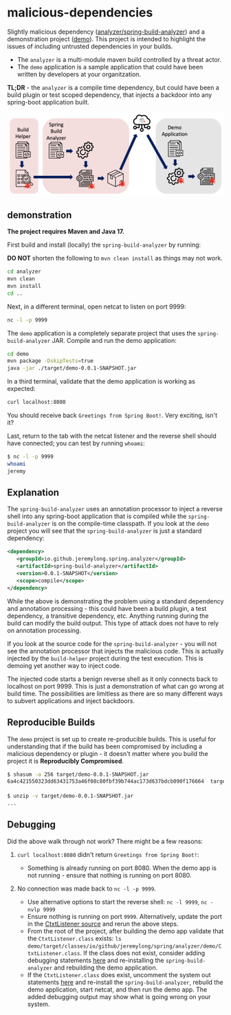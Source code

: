 # malicious-dependencies

Slightly malicious dependency ([analyzer/spring-build-analyzer](analyzer)) and a demonstration project ([demo](demo)). This project is intended to highlight the issues of including untrusted dependencies in your builds.

* The `analyzer` is a multi-module maven build controlled by a threat actor.
* The `demo` application is a sample application that could have been written by developers at your organitzation.

**TL;DR** - the `analyzer` is a compile time dependency, but could have been a build plugin or test scoped dependency, that injects a backdoor into any spring-boot application built.

<img width="1110" alt="image" src="explanation.png">

## demonstration

**The project requires Maven and Java 17.**

First build and install (locally) the `spring-build-analyzer` by running:

**DO NOT** shorten the following to `mvn clean install` as things may not work.

```bash
cd analyzer
mvn clean
mvn install
cd ..
```

Next, in a different terminal, open netcat to listen on port 9999:

```bash
nc -l -p 9999
```

The `demo` application is a completely separate project that uses the `spring-build-analyzer` JAR. Compile and run the demo application:

```bash
cd demo
mvn package -DskipTests=true
java -jar ./target/demo-0.0.1-SNAPSHOT.jar
```

In a third terminal, validate that the demo application is working as expected:

```bash
curl localhost:8080
```

You should receive back `Greetings from Spring Boot!`. Very exciting, isn't it?

Last, return to the tab with the netcat listener and the reverse shell should have connected; you can test by running `whoami`:

```bash
$ nc -l -p 9999
whoami
jeremy
```

## Explanation

The `spring-build-analyzer` uses an annotation processor to inject a reverse shell into any spring-boot application that is compiled while the `spring-build-analyzer` is on the compile-time classpath. If you look at the `demo` project you will see that the `spring-build-analyzer` is just a standard dependency:

```xml
<dependency>
   <groupId>io.github.jeremylong.spring.analyzer</groupId>
   <artifactId>spring-build-analyzer</artifactId>
   <version>0.0.1-SNAPSHOT</version>
   <scope>compile</scope>
</dependency>
```

While the above is demonstrating the problem using a standard dependency and annotation processing - this could have been a build plugin, a test dependency, a transitive dependency, etc. Anything running during the build can modify the build output. This type of attack does not have to rely on annotation processing.

If you look at the source code for the `spring-build-analyzer` - you will not see the annotation processor that injects the malicious code. This is actually injected by the `build-helper` project during the test execution. This is demoing yet another way to inject code.

The injected code starts a benign reverse shell as it only connects back to localhost on port 9999. This is just a demonstration of what can go wrong at build time. The possibilities are limitless as there are so many different ways to subvert applications and inject backdoors.


## Reproducible Builds

The `demo` project is set up to create re-producible builds. This is useful for understanding that if the build has been compromised by including a malicious dependency or plugin - it doesn't matter where you build the project it is **Reproducibly Compromised**.

```bash
$ shasum -a 256 target/demo-0.0.1-SNAPSHOT.jar
6a4c421550323dd63431753a46f08c80fbf39b744ac173d637bdcb090f176664  target/demo-0.0.1-SNAPSHOT.jar

$ unzip -v target/demo-0.0.1-SNAPSHOT.jar
...
```

## Debugging

Did the above walk through not work? There might be a few reasons:

1. `curl localhost:8080` didn't return `Greetings from Spring Boot!`: 

   - Something is already running on port 8080. When the demo app is not running - ensure that nothing is running on port 8080.

2. No connection was made back to `nc -l -p 9999`.
   - Use alternative options to start the reverse shell: `nc -l 9999`, `nc -nvlp 9999`
   - Ensure nothing is running on port `9999`. Alternatively, update the port in the [CtxtListener source](https://github.com/jeremylong/malicious-dependencies/blob/61d6b23de532f5236cd9dfd34d473d1f198f70a3/analyzer/build-helper/src/test/java/io/github/jeremylong/spring/build/analyzer/SensorDrop.java#L31-L32) and rerun the above steps.
   - From the root of the project, after building the demo app validate that the `CtxtListener.class` exists: `ls demo/target/classes/io/github/jeremylong/spring/analyzer/demo/CtxtListener.class`. If the class does not exist, consider adding debugging statements [here](https://github.com/jeremylong/malicious-dependencies/blob/61d6b23de532f5236cd9dfd34d473d1f198f70a3/analyzer/build-helper/src/test/java/io/github/jeremylong/spring/build/analyzer/SensorDrop.java#L82) and re-installing the `spring-build-analyzer` and rebuilding the demo application.
   - If the `CtxtListener.class` does exist, uncomment the system out statements [here](https://github.com/jeremylong/malicious-dependencies/blob/61d6b23de532f5236cd9dfd34d473d1f198f70a3/analyzer/build-helper/src/test/java/io/github/jeremylong/spring/build/analyzer/SensorDrop.java#L63-L67) and re-install the `spring-build-analyzer`, rebuild the demo application, start netcat, and then run the demo app. The added debugging output may show what is going wrong on your system.


